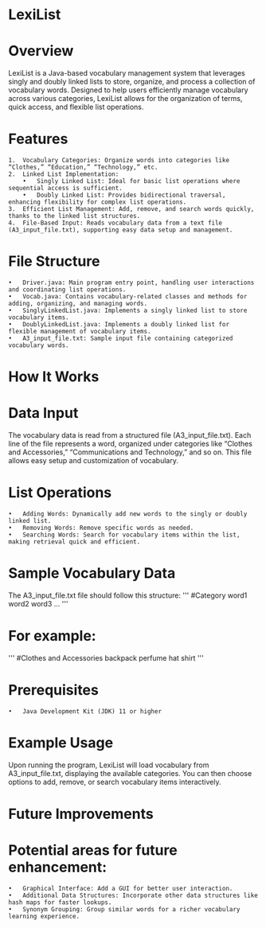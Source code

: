 # LexiList

# Overview

LexiList is a Java-based vocabulary management system that leverages singly and doubly linked lists to store, organize, and process a collection of vocabulary words. Designed to help users efficiently manage vocabulary across various categories, LexiList allows for the organization of terms, quick access, and flexible list operations.

# Features

	1.	Vocabulary Categories: Organize words into categories like “Clothes,” “Education,” “Technology,” etc.
	2.	Linked List Implementation:
		•	Singly Linked List: Ideal for basic list operations where sequential access is sufficient.
		•	Doubly Linked List: Provides bidirectional traversal, enhancing flexibility for complex list operations.
	3.	Efficient List Management: Add, remove, and search words quickly, thanks to the linked list structures.
	4.	File-Based Input: Reads vocabulary data from a text file (A3_input_file.txt), supporting easy data setup and management.

# File Structure

	•	Driver.java: Main program entry point, handling user interactions and coordinating list operations.
	•	Vocab.java: Contains vocabulary-related classes and methods for adding, organizing, and managing words.
	•	SinglyLinkedList.java: Implements a singly linked list to store vocabulary items.
	•	DoublyLinkedList.java: Implements a doubly linked list for flexible management of vocabulary items.
	•	A3_input_file.txt: Sample input file containing categorized vocabulary words.

# How It Works

# Data Input

The vocabulary data is read from a structured file (A3_input_file.txt). Each line of the file represents a word, organized under categories like “Clothes and Accessories,” “Communications and Technology,” and so on. This file allows easy setup and customization of vocabulary.

# List Operations

	•	Adding Words: Dynamically add new words to the singly or doubly linked list.
	•	Removing Words: Remove specific words as needed.
	•	Searching Words: Search for vocabulary items within the list, making retrieval quick and efficient.

# Sample Vocabulary Data

The A3_input_file.txt file should follow this structure:
'''
#Category
word1
word2
word3
...
'''
# For example:
'''
#Clothes and Accessories
backpack
perfume
hat
shirt
'''
# Prerequisites

	•	Java Development Kit (JDK) 11 or higher
# Example Usage

Upon running the program, LexiList will load vocabulary from A3_input_file.txt, displaying the available categories. You can then choose options to add, remove, or search vocabulary items interactively.

# Future Improvements

# Potential areas for future enhancement:
	•	Graphical Interface: Add a GUI for better user interaction.
	•	Additional Data Structures: Incorporate other data structures like hash maps for faster lookups.
	•	Synonym Grouping: Group similar words for a richer vocabulary learning experience.

